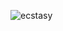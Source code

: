![ecstasy](https://github.com/itsONLYS3X/FENTanyl/blob/6076a66df4f34b6bd7eefd8794509ba04076ca1a/IMG_4021.png)
